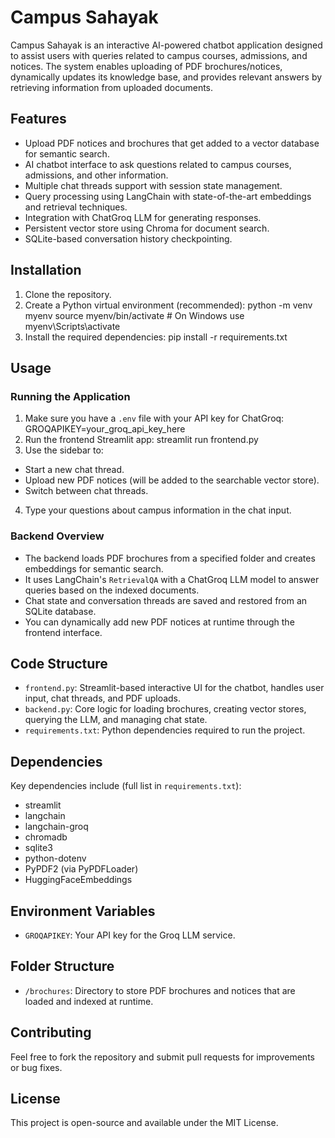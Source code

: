 # Campus Sahayak

Campus Sahayak is an interactive AI-powered chatbot application designed to assist users with queries related to campus courses, admissions, and notices. The system enables uploading of PDF brochures/notices, dynamically updates its knowledge base, and provides relevant answers by retrieving information from uploaded documents.

## Features

- Upload PDF notices and brochures that get added to a vector database for semantic search.
- AI chatbot interface to ask questions related to campus courses, admissions, and other information.
- Multiple chat threads support with session state management.
- Query processing using LangChain with state-of-the-art embeddings and retrieval techniques.
- Integration with ChatGroq LLM for generating responses.
- Persistent vector store using Chroma for document search.
- SQLite-based conversation history checkpointing.

## Installation

1. Clone the repository.
2. Create a Python virtual environment (recommended):
python -m venv myenv
source myenv/bin/activate # On Windows use myenv\Scripts\activate
3. Install the required dependencies:
pip install -r requirements.txt

## Usage

### Running the Application

1. Make sure you have a `.env` file with your API key for ChatGroq:
   GROQAPIKEY=your_groq_api_key_here
2. Run the frontend Streamlit app:
   streamlit run frontend.py
3. Use the sidebar to:
- Start a new chat thread.
- Upload new PDF notices (will be added to the searchable vector store).
- Switch between chat threads.
4. Type your questions about campus information in the chat input.

### Backend Overview

- The backend loads PDF brochures from a specified folder and creates embeddings for semantic search.
- It uses LangChain's `RetrievalQA` with a ChatGroq LLM model to answer queries based on the indexed documents.
- Chat state and conversation threads are saved and restored from an SQLite database.
- You can dynamically add new PDF notices at runtime through the frontend interface.

## Code Structure

- `frontend.py`: Streamlit-based interactive UI for the chatbot, handles user input, chat threads, and PDF uploads.
- `backend.py`: Core logic for loading brochures, creating vector stores, querying the LLM, and managing chat state.
- `requirements.txt`: Python dependencies required to run the project.

## Dependencies

Key dependencies include (full list in `requirements.txt`):

- streamlit
- langchain
- langchain-groq
- chromadb
- sqlite3
- python-dotenv
- PyPDF2 (via PyPDFLoader)
- HuggingFaceEmbeddings

## Environment Variables

- `GROQAPIKEY`: Your API key for the Groq LLM service.

## Folder Structure

- `/brochures`: Directory to store PDF brochures and notices that are loaded and indexed at runtime.

## Contributing

Feel free to fork the repository and submit pull requests for improvements or bug fixes.

## License

This project is open-source and available under the MIT License.


